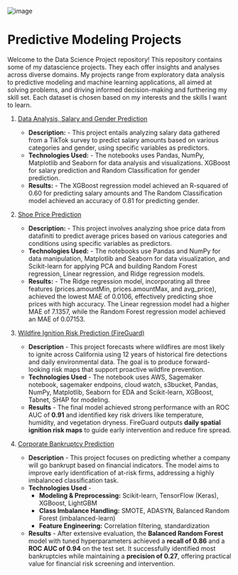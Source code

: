 ![image](https://github.com/v-acha/Data_Science_Projects/assets/166547727/45241d56-80c7-4206-857c-d7468ebfdca0)

# Predictive Modeling Projects
Welcome to the Data Science Project repository! This repository contains some of my datascience projects. They each offer insights and analyses across diverse domains. My projects range from exploratory data analysis to predictive modeling and machine learning applications, all aimed at solving problems, and driving informed decision-making and furthering my skill set. Each dataset is chosen based on my interests and the skills I want to learn.

1. [Data Analysis, Salary and Gender Prediction](https://github.com/v-acha/Data_Science_Projects/tree/main/TikTok_Salary_Survey)
   - **Description:** - This project entails analyzing salary data gathered from a TikTok survey to predict salary amounts based on various categories and gender, using specific variables as predictors.
   - **Technologies Used:** - The notebooks uses Pandas, NumPy, Matplotlib and Seaborn for data analysis and visualizations. XGBoost for salary prediction and Random Classification for gender prediction.
   - **Results:** - The XGBoost regression model achieved an R-squared of 0.60 for predicting salary amounts and The Random Classification model achieved an accuracy of 0.81 for predicting gender.

2. [Shoe Price Prediction](https://github.com/v-acha/Data_Science_Projects/tree/main/shoe_price_prediction)
   - **Description:** - This project involves analyzing shoe price data from datafiniti to predict average prices based on various categories and conditions using specific variables as predictors.
   - **Technologies Used:** - The notebooks use Pandas and NumPy for data manipulation, Matplotlib and Seaborn for data visualization, and Scikit-learn for applying PCA and building Random Forest regression, Linear regression, and Ridge regression models.
   - **Results:** - The Ridge regression model, incorporating all three features (prices.amountMin, prices.amountMax, and avg_price), achieved the lowest MAE of 0.0106, effectively predicting shoe prices with high accuracy. The Linear regression model had a higher MAE of 7.1357, while the Random Forest regression model achieved an MAE of 0.07153.
3. [Wildfire Ignition Risk Prediction (FireGuard)](https://github.com/v-acha/Data_Science_Projects/tree/main/shoe_price_prediction)
   - **Description** - This project forecasts where wildfires are most likely to ignite across California using 12 years of historical fire detections and daily environmental data. The goal is to produce forward-looking risk maps that support proactive wildfire prevention.
   - **Technologies Used** - The notebook uses AWS, Sagemaker notebook, sagemaker endpoins, cloud watch, s3bucket, Pandas, NumPy, Matplotlib, Seaborn for EDA and Scikit-learn, XGBoost, Tabnet, SHAP for modeling.
   - **Results** - The final model achieved strong performance with an ROC AUC of **0.91** and identified key risk drivers like temperature, humidity, and vegetation dryness. FireGuard outputs **daily spatial ignition risk maps** to guide early intervention and reduce fire spread.
4. [Corporate Bankruptcy Prediction](https://github.com/v-acha/Data_Science_Projects/tree/main/shoe_price_prediction)
   - **Description** - This project focuses on predicting whether a company will go bankrupt based on financial indicators. The model aims to improve early identification of at-risk firms, addressing a highly imbalanced classification task.
   - **Technologies Used** - 
      - **Modeling & Preprocessing:** Scikit-learn, TensorFlow (Keras), XGBoost, LightGBM  
      - **Class Imbalance Handling:** SMOTE, ADASYN, Balanced Random Forest (imbalanced-learn)  
      - **Feature Engineering:** Correlation filtering, standardization  
   - **Results** - After extensive evaluation, the **Balanced Random Forest** model with tuned hyperparameters achieved a **recall of 0.86** and a **ROC AUC of 0.94** on the test set. It successfully identified most bankruptcies while maintaining a **precision of 0.27**, offering practical value for financial risk screening and intervention.

